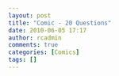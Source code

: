 ```yaml
---
layout: post
title: "Comic - 20 Questions"
date: 2010-06-05 17:17
author: rcadmin
comments: true
categories: [Comics]
tags: []
---
```

<a href="http://bitsmack.com/comics/2010/06/05/comic-20-questions/"><img src="http://dl.bitsmack.com/uploads/2010/06/20100605.jpg" alt="" title="That's not really a yes or no question."  class="alignnone size-full wp-image-1935" /></a>
